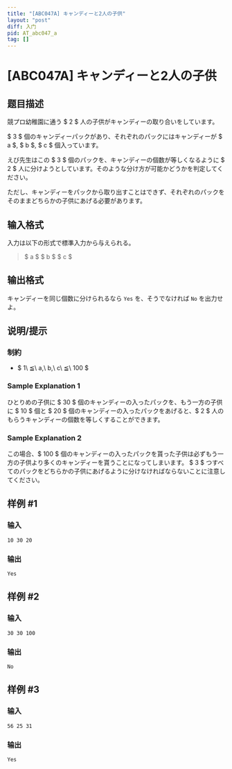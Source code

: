```yaml
---
title: "[ABC047A] キャンディーと2人の子供"
layout: "post"
diff: 入门
pid: AT_abc047_a
tag: []
---
```


# [ABC047A] キャンディーと2人の子供

## 题目描述

[problemUrl]: https://atcoder.jp/contests/abc047/tasks/abc047_a

競プロ幼稚園に通う $ 2 $ 人の子供がキャンディーの取り合いをしています。

$ 3 $ 個のキャンディーパックがあり、それぞれのパックにはキャンディーが $ a $, $ b $, $ c $ 個入っています。

えび先生はこの $ 3 $ 個のパックを、キャンディーの個数が等しくなるように $ 2 $ 人に分けようとしています。そのような分け方が可能かどうかを判定してください。

ただし、キャンディーをパックから取り出すことはできず、それぞれのパックをそのままどちらかの子供にあげる必要があります。

## 输入格式

入力は以下の形式で標準入力から与えられる。

> $ a $ $ b $ $ c $

## 输出格式

キャンディーを同じ個数に分けられるなら `Yes` を、そうでなければ `No` を出力せよ。

## 说明/提示

### 制約

- $ 1\ ≦\ a,\ b,\ c\ ≦\ 100 $

### Sample Explanation 1

ひとりめの子供に $ 30 $ 個のキャンディーの入ったパックを、もう一方の子供に $ 10 $ 個と $ 20 $ 個のキャンディーの入ったパックをあげると、$ 2 $ 人のもらうキャンディーの個数を等しくすることができます。

### Sample Explanation 2

この場合、$ 100 $ 個のキャンディーの入ったパックを貰った子供は必ずもう一方の子供より多くのキャンディーを貰うことになってしまいます。 $ 3 $ つすべてのパックをどちらかの子供にあげるように分けなければならないことに注意してください。

## 样例 #1

### 输入

```
10 30 20
```

### 输出

```
Yes
```

## 样例 #2

### 输入

```
30 30 100
```

### 输出

```
No
```

## 样例 #3

### 输入

```
56 25 31
```

### 输出

```
Yes
```

